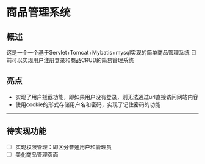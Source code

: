 # 商品管理系统

## 概述
这是一个一个基于Servlet+Tomcat+Mybatis+mysql实现的简单商品管理系统
目前可以实现用户注册登录和商品CRUD的简易管理系统

## 亮点
- 实现了用户拦截功能，即如果用户没有登录，则无法通过url直接访问网站内容
- 使用cookie的形式存储用户名和密码，实现了记住密码的功能

--------

## 待实现功能
- [ ] 实现权限管理：即区分普通用户和管理员 
- [ ] 美化商品管理页面
